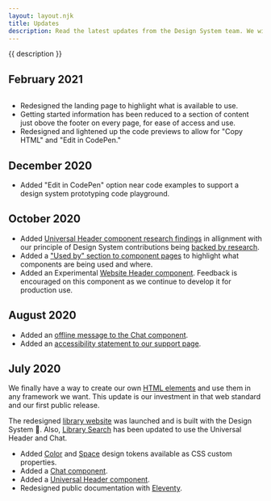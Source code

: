 ```yaml
---
layout: layout.njk
title: Updates
description: Read the latest updates from the Design System team. We will highlight new features, changes, and progress.
---
```


{{ description }}

## February 2021

<img src="/static/images/redesigned-landing-page.png" alt="" />

- Redesigned the landing page to highlight what is available to use.
- Getting started information has been reduced to a section of content just obove the footer on every page, for ease of access and use.
- Redesigned and lightened up the code previews to allow for "Copy HTML" and "Edit in CodePen."

## December 2020

- Added "Edit in CodePen" option near code examples to support a design system prototyping code playground.

## October 2020

- Added [Universal Header component research findings](/universal-header/#research) in allignment with our principle of Design System contributions being [backed by research](/support/#1.-backed-by-research).
- Added a ["Used by" section to component pages](/universal-header/#used-by) to highlight what components are being used and where.
- Added an <span class="badge badge--warning">Experimental</span> [Website Header component](/components/website-header). Feedback is encouraged on this component as we continue to develop it for production use.

## August 2020

- Added an [offline message to the Chat component](/chat).
- Added an [accessibility statement to our support page](/support/#accessibility).

## July 2020

We finally have a way to create our own [HTML elements](https://html.spec.whatwg.org/multipage/custom-elements.html) and use them in any framework we want. This update is our investment in that web standard and our first public release.

The redesigned [library website](https://www.lib.umich.edu/) was launched and is built with the Design System 🤩. Also, [Library Search](https://search.lib.umich.edu/) has been updated to use the Universal Header and Chat.

- Added [Color](/design-tokens#color) and [Space](/design-tokens#space) design tokens available as CSS custom properties.
- Added a [Chat component](/chat).
- Added a [Universal Header component](/universal-header).
- Redesigned public documentation with [Eleventy](https://www.11ty.dev/).
